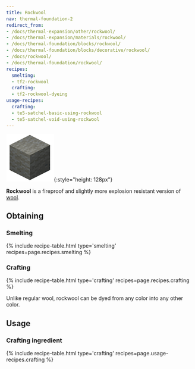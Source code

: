 ```yaml
---
title: Rockwool
nav: thermal-foundation-2
redirect_from:
- /docs/thermal-expansion/other/rockwool/
- /docs/thermal-expansion/materials/rockwool/
- /docs/thermal-foundation/blocks/rockwool/
- /docs/thermal-foundation/blocks/decorative/rockwool/
- /docs/rockwool/
- /docs/thermal-foundation/rockwool/
recipes:
  smelting:
  - tf2-rockwool
  crafting:
  - tf2-rockwool-dyeing
usage-recipes:
  crafting:
  - te5-satchel-basic-using-rockwool
  - te5-satchel-void-using-rockwool
---
```


![Rockwool](/assets/images/thermal-foundation-2/rockwool.gif){:style="height: 128px"}


**Rockwool** is a fireproof and slightly more explosion resistant version of
[wool](https://minecraft.gamepedia.com/Wool).


Obtaining
---------

### Smelting
{% include recipe-table.html type='smelting' recipes=page.recipes.smelting %}

### Crafting
{% include recipe-table.html type='crafting' recipes=page.recipes.crafting %}

Unlike regular wool, rockwool can be dyed from any color into any other color.


Usage
-----

### Crafting ingredient
{% include recipe-table.html type='crafting' recipes=page.usage-recipes.crafting %}

